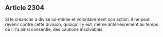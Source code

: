 Article 2304
----
Si le créancier a divisé lui-même et volontairement son action, il ne peut
revenir contre cette division, quoiqu'il y eût, même antérieurement au temps où
il l'a ainsi consentie, des cautions insolvables.
